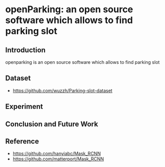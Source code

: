 # openParking: an open source software which allows to find parking slot

## Introduction

openparking is an open source software which allows to find parking slot


## Dataset
- https://github.com/wuzzh/Parking-slot-dataset

## Experiment

## Conclusion and Future Work

## Reference
- https://github.com/hanyiabc/Mask_RCNN
- https://github.com/matterport/Mask_RCNN
